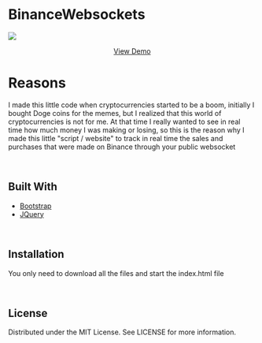 # BinanceWebsockets

[![](https://github.com/michydev/BinanceWebsockets/blob/master/resources/imgs/tothemoonexample.gif?raw=true)](#imgexample)

<p align="center">
  <p align="center">
    <a href="https://michydev.github.io/BinanceWebsockets/">View Demo</a>
  </p>
</p>

# Reasons
I made this little code when cryptocurrencies started to be a boom, initially I bought Doge coins for the memes, but I realized that this world of cryptocurrencies is not for me. At that time I really wanted to see in real time how much money I was making or losing, so this is the reason why I made this little "script / website" to track in real time the sales and purchases that were made on Binance through your public websocket

&nbsp;&nbsp;
## Built With
* [Bootstrap](https://getbootstrap.com)
* [JQuery](https://jquery.com)

&nbsp;&nbsp;
## Installation
You only need to download all the files and start the index.html file

&nbsp;&nbsp;
## License 
Distributed under the MIT License. See LICENSE for more information.